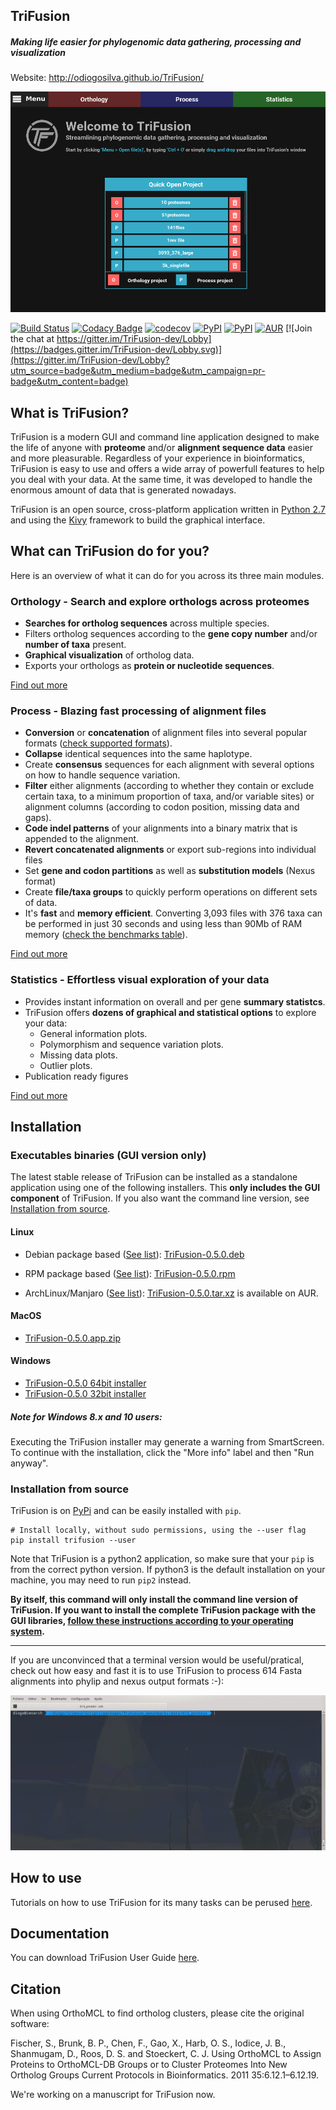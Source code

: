 ## TriFusion

##### Making life easier for phylogenomic data gathering, processing and visualization

Website: http://odiogosilva.github.io/TriFusion/

<img src="https://raw.githubusercontent.com/ODiogoSilva/TriFusion-tutorials/master/tutorials/images/trifusion_home_screen.png"/>

[![Build Status](https://travis-ci.org/ODiogoSilva/TriFusion.svg?branch=master)](https://travis-ci.org/ODiogoSilva/TriFusion)
[![Codacy Badge](https://api.codacy.com/project/badge/Grade/2f82dbed42cb4a26b89d264447890e5c)](https://www.codacy.com/app/o.diogosilva/TriFusion?utm_source=github.com&amp;utm_medium=referral&amp;utm_content=ODiogoSilva/TriFusion&amp;utm_campaign=Badge_Grade)
[![codecov](https://codecov.io/gh/ODiogoSilva/TriFusion/branch/master/graph/badge.svg)](https://codecov.io/gh/ODiogoSilva/TriFusion)
[![PyPI](https://img.shields.io/pypi/pyversions/trifusion.svg)](https://pypi.python.org/pypi/trifusion)
[![PyPI](https://img.shields.io/pypi/v/trifusion.svg)](https://pypi.python.org/pypi/trifusion)
[![AUR](https://img.shields.io/aur/version/trifusion.svg)](https://aur.archlinux.org/packages/trifusion/)
[![Join the chat at https://gitter.im/TriFusion-dev/Lobby](https://badges.gitter.im/TriFusion-dev/Lobby.svg)](https://gitter.im/TriFusion-dev/Lobby?utm_source=badge&utm_medium=badge&utm_campaign=pr-badge&utm_content=badge)

[comment]: <> (<img align="right" height="128" src="https://github.com/ODiogoSilva/TriFusion/blob/43a41005ee8b1f69d7ae04684b0a0e595c527b4f/trifusion/data/backgrounds/trifusion-icon-256.png?raw=true"/>)

## What is TriFusion?

TriFusion is a modern GUI and command line application designed to make the life of anyone with **proteome** and/or **alignment sequence data** easier and more pleasurable. Regardless of your experience in bioinformatics, TriFusion is easy to use and offers a wide array of powerfull features to help you deal with your data. At the same time, it was developed to handle the enormous amount of data that is generated nowadays.

TriFusion is an open source, cross-platform application written in [Python 2.7](https://www.python.org/) and using the [Kivy](https://github.com/kivy/kivy) framework to build the graphical interface.

## What can TriFusion do for you?

Here is an overview of what it can do for you across its three main modules.

### Orthology - Search and explore orthologs across proteomes

 - **Searches for ortholog sequences** across multiple species.
 - Filters ortholog sequences according to the **gene copy number** and/or **number of taxa** present.
 - **Graphical visualization** of ortholog data.
 - Exports your orthologs as **protein or nucleotide sequences**.

[Find out more](https://odiogosilva.github.io/TriFusion/#featurette)

### Process - Blazing fast processing of alignment files

 - **Conversion** or **concatenation** of alignment files into several popular formats ([check supported formats](https://github.com/ODiogoSilva/TriFusion/wiki/Supported-Process-formats)).
 - **Collapse** identical sequences into the same haplotype.
 - Create **consensus** sequences for each alignment with several options on how to handle sequence variation.
 - **Filter** either alignments (according to whether they contain or exclude certain taxa, to a minimum proportion of taxa, and/or variable sites) or alignment columns (according to codon position, missing data and gaps).
 - **Code indel patterns** of your alignments into a binary matrix that is appended to the alignment.
 - **Revert concatenated alignments** or export sub-regions into individual files
 - Set **gene and codon partitions** as well as **substitution models** (Nexus format)
 - Create **file/taxa groups** to quickly perform operations on different sets of data.
 - It's **fast** and **memory efficient**. Converting 3,093 files with 376 taxa can be performed in just 30 seconds and using less than 90Mb of RAM memory ([check the benchmarks table](https://github.com/ODiogoSilva/TriFusion/wiki/Benchmarks)).

[Find out more](https://odiogosilva.github.io/TriFusion/#featurette)

### Statistics - Effortless visual exploration of your data

- Provides instant information on overall and per gene **summary statistcs**.
- TriFusion offers **dozens of graphical and statistical options** to explore your data:
     - General information plots.
     - Polymorphism and sequence variation plots.
     - Missing data plots.
     - Outlier plots.
- Publication ready figures

[Find out more](https://odiogosilva.github.io/TriFusion/#featurette)

## Installation

### Executables binaries (GUI version only)

The latest stable release of TriFusion can be installed as a standalone application using one of the following installers. This **only includes the GUI component** of TriFusion. If you also want the command line version, see [Installation from source](#installation-from-source).

#### Linux

- Debian package based ([See list](https://en.wikipedia.org/wiki/Category:Debian-based_distributions)): [TriFusion-0.5.0.deb](https://github.com/ODiogoSilva/TriFusion/releases/download/0.5.0/TriFusion-v0.5.0.deb)

- RPM package based ([See list](https://en.wikipedia.org/wiki/Category:RPM-based_Linux_distributions)): [TriFusion-0.5.0.rpm](https://github.com/ODiogoSilva/TriFusion/releases/download/0.5.0/TriFusion-v0.5.0.rpm)

- ArchLinux/Manjaro ([See list](https://wiki.archlinux.org/index.php/Arch_based_distributions)): [TriFusion-0.5.0.tar.xz](https://aur.archlinux.org/packages/trifusion-bin/) is available on AUR.

#### MacOS

- [TriFusion-0.5.0.app.zip](https://github.com/ODiogoSilva/TriFusion/releases/download/0.5.0/TriFusion-v0.5.0-MacOS.app.zip)

#### Windows

- [TriFusion-0.5.0 64bit installer](https://github.com/ODiogoSilva/TriFusion/releases/download/0.5.0/TriFusion-v0.5.0-Win64.msi)
- [TriFusion-0.5.0 32bit installer](https://github.com/ODiogoSilva/TriFusion/releases/download/0.5.0/TriFusion-v0.5.0-Win32.msi)

##### Note for Windows 8.x and 10 users:

Executing the TriFusion installer may generate a warning from SmartScreen. To continue with the installation, click the "More info" label and then "Run anyway".

### Installation from source

TriFusion is on [PyPi](https://pypi.python.org/pypi/trifusion/) and can be easily installed with `pip`.

```
# Install locally, without sudo permissions, using the --user flag
pip install trifusion --user
```

Note that TriFusion is a python2 application, so make sure that your `pip` is from the correct python version. If python3 is the default installation on your machine, you may need to run `pip2` instead.

**By itself, this command will only install the command line version of TriFusion. If you want to install the complete TriFusion package with the GUI libraries, [follow these instructions according to your operating system](https://github.com/ODiogoSilva/TriFusion/wiki/Install-from-source).**

___

If you are unconvinced that a terminal version would be useful/pratical, check out how easy and fast it is to use TriFusion to process 614 Fasta alignments into phylip and nexus output formats :-):

<img src="https://github.com/ODiogoSilva/TriFusion-tutorials/raw/master/tutorials/gifs/terminal_showcase.gif"/>

## How to use

Tutorials on how to use TriFusion for its many tasks can be perused [here](http://odiogosilva.github.io/TriFusion/#tutorials).

## Documentation

You can download TriFusion User Guide [here](https://github.com/ODiogoSilva/TriFusion/raw/master/docs/manual.pdf).

## Citation

When using OrthoMCL to find ortholog clusters, please cite the original software:

Fischer, S., Brunk, B. P., Chen, F., Gao, X., Harb, O. S., Iodice, J. B., Shanmugam, D., Roos, D. S. and Stoeckert, C. J. Using OrthoMCL to Assign Proteins to OrthoMCL-DB Groups or to Cluster Proteomes Into New Ortholog Groups Current Protocols in Bioinformatics. 2011 35:6.12.1–6.12.19.

We're working on a manuscript for TriFusion now.
